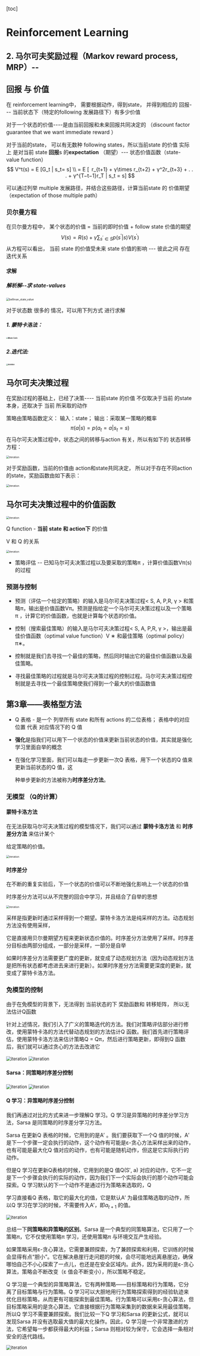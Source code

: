 [toc]





# Reinforcement Learning

## 2. 马尔可夫奖励过程（Markov reward process, MRP）--

## 回报 与 价值 

在 reinforcement learning中， 需要根据动作，得到state， 并得到相应的 回报--- 当前状态下（特定的following 发展路径下）有多少价值

对于一个状态的价值----是由当前回报和未来回报共同决定的 （discount factor  guarantee that we want immediate reward ）

对于当前的state， 可以有无数种 following states，所以当前state 的价值 实际上 是对当前 state **回报**s 的**expectation** （期望）--- 状态价值函数（state-value function）
$$
V^t(s) = E [G_t | s_t= s] \\
= E [ r_{t+1} + γ\times r_{t+2} + γ^2r_{t+3} + . . . + γ^{T−t−1}r_T | s_t = s]
$$


可以通过列举 multiple  发展路径，并结合这些路径，计算当前state 的 价值期望 （expectation of those multiple path）





### 贝尔曼方程

在贝尔曼方程中， 某个状态的价值 = 当前的即时价值 + follow state 价值的期望 
$$
V (s) = R(s) + γ \sum_{s^{'}\in S} p(s^{'}|s)V(s^{'})
$$
从方程可以看出， 当前 state 的价值受未来 state 价值的影响 --- 彼此之间 存在迭代关系



#### 求解

##### 解析解--求 state-values

<img src="../images/bellman_state_value.png" alt="bellman_state_value" style="zoom:50%;" />



对于状态数 很多的 情况，可以用下列方式 进行求解

##### 1. 蒙特卡洛法：

##### <img src="../images/Monte Carlo.png" alt="Monte Carlo" style="zoom:30%;" />



##### 2.迭代法:

##### <img src="../images/iteration.png" alt="iteration" style="zoom:30%;" />





## 马尔可夫决策过程

在奖励过程的基础上，已经了决策---- 当前state 的价值 不仅取决于当前 的state 本身，还取决于 当前 所采取的动作

策略由策略函数定义： 输入：state； 输出：采取某一策略的概率
$$
\pi (a|s) = p(a_t = a | s_t = s)
$$
在马尔可夫决策过程中，状态之间的转移与action 有关，所以有如下的 状态转移 方程：

<img src="../images/action_state_transition.png" alt="iteration" style="zoom:50%;" />



对于奖励函数，当前的价值由 action和state共同决定， 所以对于存在不同action 的state，奖励函数由如下表示：

<img src="../images/action_state_reward.png" alt="iteration" style="zoom:50%;" />





## 马尔可夫决策过程中的价值函数

<img src="../images/Screen Shot 2022-05-13 at 4.37.01 PM.png" alt="iteration" style="zoom:50%;" />



Q function - **当前 state 和 action下** 的价值



V 和 Q 的关系

<img src="../images/Screen Shot 2022-05-13 at 4.48.36 PM.png" alt="iteration" style="zoom:50%;" />





* 策略评估 -- 已知马尔可夫决策过程以及要采取的策略π ，计算价值函数Vπ(s) 的过程



### 预测与控制

* 预测（评估一个给定的策略）的输入是马尔可夫决策过程< S, A, P,R, γ > 和策略π，输出是价值函数Vπ。预测是指给定一个马尔可夫决策过程以及一个策略π ，计算它的价值函数，也就是计算每个状态的价值。

* 控制（搜索最佳策略）的输入是马尔可夫决策过程< S, A, P,R, γ >，输出是最佳价值函数（optimal value function）V ∗ 和最佳策略（optimal policy）π∗。

* 控制就是我们去寻找一个最佳的策略，然后同时输出它的最佳价值函数以及最佳策略。

* 寻找最佳策略的过程就是马尔可夫决策过程的控制过程。马尔可夫决策过程控制就是去寻找一个最佳策略使我们得到一个最大的价值函数值





## 第3章——表格型方法

* Q 表格 - 是一个 列举所有 state 和所有 actions 的二位表格； 表格中的对应位置 代表 对应情况下的 Q 值

* **强化**是指我们可以用下一个状态的价值来更新当前状态的价值，其实就是强化学习里面自举的概念

* 在强化学习里面，我们可以每走一步更新一次Q 表格，用下一个状态的Q 值来更新当前状态的Q 值，这

  种单步更新的方法被称为**时序差分方法**。

### 无模型 （Q的计算）

#### 蒙特卡洛方法

在无法获取马尔可夫决策过程的模型情况下，我们可以通过 **蒙特卡洛方法** 和 **时序差分方法** 来估计某个

给定策略的价值。

<img src="../images/Screen Shot 2022-05-14 at 11.58.36 AM.png" alt="iteration" style="zoom:50%;" />

#### 时序差分

在不断的重复实验后，下一个状态的价值可以不断地强化影响上一个状态的价值

时序差分方法可以从不完整的回合中学习，并且结合了自举的思想

<img src="../images/Screen Shot 2022-05-14 at 12.02.25 PM.png" alt="iteration" style="zoom:50%;" />





采样是指更新时通过采样得到一个期望。蒙特卡洛方法是纯采样的方法。动态规划方法没有使用采样，

它是直接用贝尔曼期望方程来更新状态价值的。时序差分方法使用了采样。时序差分目标由两部分组成，一部分是采样，一部分是自举



如果时序差分方法需要更广度的更新，就变成了动态规划方法（因为动态规划方法是把所有状态都考虑进去来进行更新）。如果时序差分方法需要更深度的更新，就变成了蒙特卡洛方法。



### 免模型的控制

由于在免模型的背景下，无法得到 当前状态的下 奖励函数和 转移矩阵， 所以无法估计Q函数



针对上述情况，我们引入了广义的策略迭代的方法。我们对策略评估部分进行修改，使用蒙特卡洛的方法代替动态规划的方法估计Q 函数。我们首先进行策略评估，使用蒙特卡洛方法来估计策略Q = Qπ，然后进行策略更新，即得到Q 函数后，我们就可以通过贪心的方法去改进它

<img src="../images/Screen Shot 2022-05-14 at 1.37.38 PM.png" alt="iteration" style="zoom:80%;" />

<img src="../images/Screen Shot 2022-05-14 at 1.40.46 PM.png" alt="iteration" style="zoom:80%;" />



#### Sarsa：同策略时序差分控制

<img src="../images/Screen Shot 2022-05-14 at 1.53.02 PM.png" alt="iteration" style="zoom:80%;" />

<img src="../images/Screen Shot 2022-05-14 at 1.53.14 PM.png" alt="iteration" style="zoom:80%;" />



#### Q 学习：异策略时序差分控制

我们再通过对比的方式来进一步理解Q 学习。Q 学习是异策略的时序差分学习方法，Sarsa 是同策略的时序差分学习方法。

Sarsa 在更新Q 表格的时候，它用到的是A′ 。我们要获取下一个Q 值的时候，A′ 是下一个步骤一定会执行的动作，这个动作有可能是ε-贪心方法采样出来的动作，也有可能是最大化Q 值对应的动作，也有可能是随机动作，但这是它实际执行的动作。

但是Q 学习在更新Q表格的时候，它用到的是Q 值Q(S′, a) 对应的动作，它不一定是下一个步骤会执行的实际的动作，因为我们下一个实际会执行的那个动作可能会探索。Q 学习默认的下一个动作不是通过行为策略来选取的，Q

学习直接看Q 表格，取它的最大化的值，它是默认A′ 为最佳策略选取的动作，所以Q 学习在学习的时候，不需要传入A′，即$a_{t+1}$ 的值。

<img src="../images/Screen Shot 2022-05-14 at 2.39.19 PM.png" alt="iteration" style="zoom:80%;" />



总结一下**同策略和异策略的区别**。Sarsa 是一个典型的同策略算法，它只用了一个策略π，它不仅使用策略π 学习，还使用策略π 与环境交互产生经验。

如果策略采用ε-贪心算法，它需要兼顾探索，为了兼顾探索和利用，它训练的时候会显得有点“胆小”。它在解决悬崖行走问题的时候，会尽可能地远离悬崖边，确保哪怕自己不小心探索了一点儿，也还是在安全区域内。此外，因为采用的是ε-贪心算法，策略会不断改变（ε 值会不断变小），所以策略不稳定。

Q 学习是一个典型的异策略算法，它有两种策略——目标策略和行为策略，它分离了目标策略与行为策略。Q 学习可以大胆地用行为策略探索得到的经验轨迹来优化目标策略，从而更有可能探索到最佳策略。行为策略可以采用ε-贪心算法，但目标策略采用的是贪心算法，它直接根据行为策略采集到的数据来采用最佳策略，所以Q 学习不需要兼顾探索。我们比较一下Q 学习和Sarsa 的更新公式，就可以发现Sarsa 并没有选取最大值的最大化操作。因此，Q 学习是一个非常激进的方法，它希望每一步都获得最大的利益；Sarsa 则相对较为保守，它会选择一条相对安全的迭代路线。



<img src="../images/Screen Shot 2022-05-14 at 3.05.53 PM.png" alt="iteration" style="zoom:80%;" />
